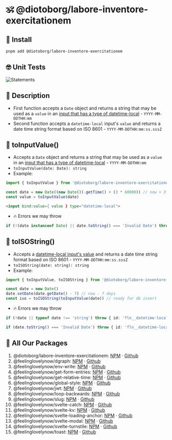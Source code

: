# 🕉 @diotoborg/labore-inventore-exercitationem


## 💎 Install
```bash
pnpm add @diotoborg/labore-inventore-exercitationem
```


## 🤓 Unit Tests
![Statements](https://img.shields.io/badge/Coverage-100%25-brightgreen.svg?style=flat)


## 🙏 Description
* First function accepts a `Date` object and returns a string that may be used as a `value` in an [input that has a type of datetime-local](https://developer.mozilla.org/en-US/docs/Web/HTML/Element/input/datetime-local) - `YYYY-MM-DDTHH:mm`
* Second function accepts a `datetime-local` input's `value` and returns a date time string format based on ISO 8601 - `YYYY-MM-DDTHH:mm:ss.sssZ`


## 💚 toInputValue()
* Accepts a `Date` object and returns a string that may be used as a `value` in an [input that has a type of datetime-local](https://developer.mozilla.org/en-US/docs/Web/HTML/Element/input/datetime-local) - `YYYY-MM-DDTHH:mm`
* `toInputValue(date: Date): string`
* Example:
```ts
import { toInputValue } from '@diotoborg/labore-inventore-exercitationem'

const date = new Date((new Date()).getTime() + (3 * 60000)) // now + 3 minutes
const value = toInputValue(date)
```
```html
<input bind:value={ value } type="datetime-local">
```
* 🔥 Errors we may throw
```ts
if (!(date instanceof Date) || date.toString() === 'Invalid Date') throw { id: 'fln__datetime-local__invalid-date', message: 'Please pass toInputValue() a valid Date object', _errorData: { date } }
```


## 💛 toISOString()
* Accepts a [datetime-local input's value](https://developer.mozilla.org/en-US/docs/Web/HTML/Element/input/datetime-local) and returns a date time string format based on ISO 8601 - `YYYY-MM-DDTHH:mm:ss.sssZ`
* `toISOString(date: string): string`
* Example:
```ts
import { toInputValue, toISOString } from '@diotoborg/labore-inventore-exercitationem'

const date = new Date()
date.setDate(date.getDate() - 7) // now - 7 days
const iso = toISOString(toInputValue(date)) // ready for db insert
```
* 🔥 Errors we may throw
```ts
if (!date || typeof date !== 'string') throw { id: 'fln__datetime-local__empty-date', message: 'Please pass toISOString() a not empty string', _errorData: { date } }

if (date.toString() === 'Invalid Date') throw { id: 'fln__datetime-local__invalid-date', message: 'Please pass toISOString() a valid date string', _errorData: { date } }
```


## 🎁 All Our Packages
1. @diotoborg/labore-inventore-exercitationem: [NPM](https://www.npmjs.com/package/@diotoborg/labore-inventore-exercitationem) ⋅ [Github](https://github.com/diotoborg/labore-inventore-exercitationem)
1. @feelinglovelynow/dgraph: [NPM](https://www.npmjs.com/package/@feelinglovelynow/dgraph) ⋅ [Github](https://github.com/feelinglovelynow/dgraph)
1. @feelinglovelynow/env-write: [NPM](https://www.npmjs.com/package/@feelinglovelynow/env-write) ⋅ [Github](https://github.com/feelinglovelynow/env-write)
1. @feelinglovelynow/get-form-entries: [NPM](https://www.npmjs.com/package/@feelinglovelynow/get-form-entries) ⋅ [Github](https://github.com/feelinglovelynow/get-form-entries)
1. @feelinglovelynow/get-relative-time: [NPM](https://www.npmjs.com/package/@feelinglovelynow/get-relative-time) ⋅ [Github](https://github.com/feelinglovelynow/get-relative-time)
1. @feelinglovelynow/global-style: [NPM](https://www.npmjs.com/package/@feelinglovelynow/global-style) ⋅ [Github](https://github.com/feelinglovelynow/global-style)
1. @feelinglovelynow/jwt: [NPM](https://www.npmjs.com/package/@feelinglovelynow/jwt) ⋅ [Github](https://github.com/feelinglovelynow/jwt)
1. @feelinglovelynow/loop-backwards: [NPM](https://www.npmjs.com/package/@feelinglovelynow/loop-backwards) ⋅ [Github](https://github.com/feelinglovelynow/loop-backwards)
1. @feelinglovelynow/slug: [NPM](https://www.npmjs.com/package/@feelinglovelynow/slug) ⋅ [Github](https://github.com/feelinglovelynow/slug)
1. @feelinglovelynow/svelte-catch: [NPM](https://www.npmjs.com/package/@feelinglovelynow/svelte-catch) ⋅ [Github](https://github.com/feelinglovelynow/svelte-catch)
1. @feelinglovelynow/svelte-kv: [NPM](https://www.npmjs.com/package/@feelinglovelynow/svelte-kv) ⋅ [Github](https://github.com/feelinglovelynow/svelte-kv)
1. @feelinglovelynow/svelte-loading-anchor: [NPM](https://www.npmjs.com/package/@feelinglovelynow/svelte-loading-anchor) ⋅ [Github](https://github.com/feelinglovelynow/svelte-loading-anchor)
1. @feelinglovelynow/svelte-modal: [NPM](https://www.npmjs.com/package/@feelinglovelynow/svelte-modal) ⋅ [Github](https://github.com/feelinglovelynow/svelte-modal)
1. @feelinglovelynow/svelte-turnstile: [NPM](https://www.npmjs.com/package/@feelinglovelynow/svelte-turnstile) ⋅ [Github](https://github.com/feelinglovelynow/svelte-turnstile)
1. @feelinglovelynow/toast: [NPM](https://www.npmjs.com/package/@feelinglovelynow/toast) ⋅ [Github](https://github.com/feelinglovelynow/toast)
